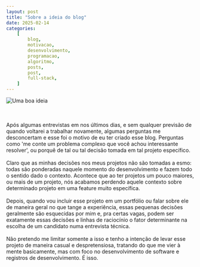 ```yaml
---
layout: post
title: "Sobre a ideia do blog"
date: 2025-02-14
categories:
    [
        blog,
        motivacao,
        desenvolvimento,
        programacao,
        algoritmo,
        posts,
        post,
        full-stack,
    ]
---
```


<img 
  src="{{ site.baseurl }}/assets/images/idea.png" 
  alt="Uma boa ideia" 
/>

<br/>
<br/>
Após algumas entrevistas em nos últimos dias, e sem qualquer previsão de quando voltarei a trabalhar novamente, 
algumas perguntas me desconcertam e esse foi o motivo de eu ter criado esse blog. Perguntas como 'me conte um problema complexo 
que você achou interessante resolver', ou porquê de tal ou tal decisão tomada em tal projeto específico.
<br/>
<br/>
Claro que as minhas decisões nos meus projetos não são tomadas a esmo: todas são ponderadas naquele momento do desenvolvimento e fazem 
todo o sentido dado o contexto. Acontece que ao ter projetos um pouco maiores, ou mais de um projeto, 
nós acabamos perdendo aquele contexto sobre determinado projeto em uma feature muito específica. 
<br/>
<br/>
Depois, quando vou incluir esse projeto em um portfólio ou falar sobre ele de maneira geral no que tange a experiência, essas pequenas decisões 
geralmente são esquecidas por mim e, pra certas vagas, podem ser exatamente essas decisões e linhas de raciocínio o fator determinante na escolha de um candidato numa entrevista técnica.
<br/>
<br/>
Não pretendo me limitar somente a isso e tenho a intenção de levar esse projeto de maneira casual e despretensiosa, 
tratando do que me vier à mente basicamente, mas com foco no desenvolvimento de software e registros de desenvolvimento. 
É isso.
<br/>
<br/>

